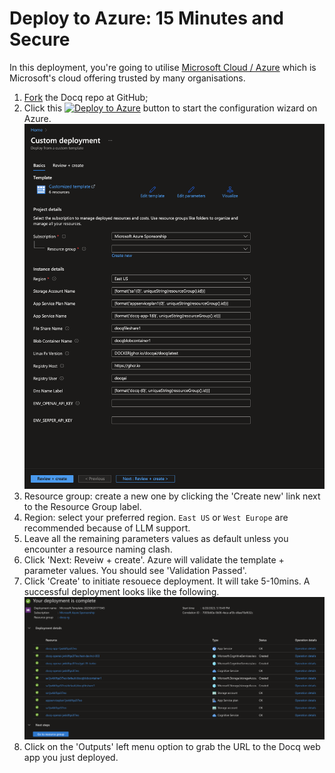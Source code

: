 # Deploy to Azure: 15 Minutes and Secure

In this deployment, you're going to utilise [Microsoft Cloud / Azure](https://azure.microsoft.com/) which is Microsoft's cloud offering trusted by many organisations.

1. [Fork](https://github.com/docqai/docq/fork) the Docq repo at GitHub;
2. Click this [![Deploy to Azure](https://aka.ms/deploytoazurebutton)](https://portal.azure.com/#create/Microsoft.Template/uri/https%3A%2F%2Fraw.githubusercontent.com%2Fdocqai%2Fdocq%2Fmain%2Finfra%2Fazure%2Farm%2Fappservice.json) button to start the configuration wizard on Azure.
   ![Azuere deploy whizard params screenshot](../assets/azure_deploy_params_screen.png)
3. Resource group: create a new one by clicking the 'Create new' link next to the Resource Group label.
4. Region: select your preferred region. `East US` or `West Europe` are recommended because of LLM support.
5. Leave all the remaining parameters values as default unless you encounter a resource naming clash.
6. Click 'Next: Reveiw + create'. Azure will validate the template + parameter values. You should see 'Validation Passed'.
7. Click 'Create' to initiate resouece deployment. It will take 5-10mins. A successful deployment looks like the following.
   ![Azure deploy complete screenshot](../assets/azure_deploy_complete.png)
8. Click on the 'Outputs' left menu option to grab the URL to the Docq web app you just deployed.